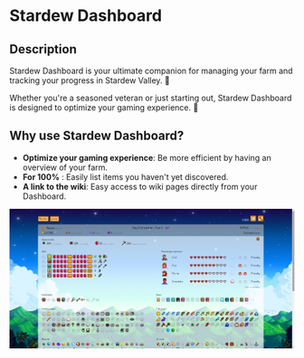 # Stardew Dashboard

## Description
Stardew Dashboard is your ultimate companion for managing your farm and tracking your progress in Stardew Valley. :deciduous_tree: 

Whether you're a seasoned veteran or just starting out, Stardew Dashboard is designed to optimize your gaming experience. :rocket:

## Why use Stardew Dashboard?
- **Optimize your gaming experience**: Be more efficient by having an overview of your farm.
- **For 100%** : Easily list items you haven't yet discovered.
- **A link to the wiki**: Easy access to wiki pages directly from your Dashboard.


![Stardew dashboard](https://github.com/NicolasVero/readme-elements/blob/master/images/stardew_dashboard.png)
